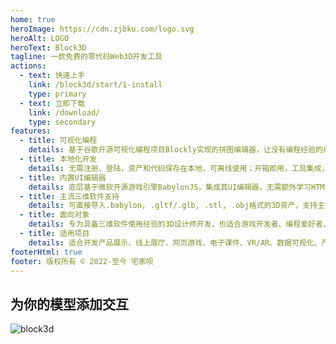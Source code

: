 ```yaml
---
home: true
heroImage: https://cdn.zjbku.com/logo.svg
heroAlt: LOGO
heroText: Block3D
tagline: 一款免费的零代码Web3D开发工具
actions:
  - text: 快速上手
    link: /block3d/start/1-install
    type: primary
  - text: 立即下载
    link: /download/
    type: secondary
features:
  - title: 可视化编程
    details: 基于谷歌开源可视化编程项目Blockly实现的拼图编辑器，让没有编程经验的用户实现零代码编程
  - title: 本地化开发
    details: 无需注册、登陆，资产和代码保存在本地，可离线使用；开箱即用，工具集成，无需搭建环境，快速开发
  - title: 内置UI编辑器
    details: 底层基于微软开源游戏引擎BabylonJS，集成其UI编辑器，无需额外学习HTML/CSS零代码创建用户界面
  - title: 主流三维软件支持
    details: 可直接导入.babylon, .gltf/.glb, .stl, .obj格式的3D资产，支持主流三维软件，包括Blender, 3dsMax, Maya, C4D...
  - title: 面向对象
    details: 专为具备三维软件使用经验的3D设计师开发，也适合游戏开发者、编程爱好者、产品经理、教育工作者、学生...
  - title: 适用项目
    details: 适合开发产品展示、线上展厅、网页游戏、电子课件、VR/AR、数据可视化、产品原型等等
footerHtml: true
footer: 版权所有 © 2022-至今 宅家呗
---
```


## 为你的模型添加交互

![block3d](https://cdn.zjbku.com/start-1.jpg)
 
 
 